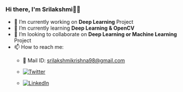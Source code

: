 ### Hi there, I'm Srilakshmi👋🏻

- 🔭 I’m currently working on **Deep Learning** Project
- 🌱 I’m currently learning **Deep Learning & OpenCV**
- 👯 I’m looking to collaborate on **Deep Learning or Machine Learning** Project
- 📫 How to reach me:
    - 📧 Mail ID: srilakshmikrishna98@gmail.com           
    
    - [![Twitter][1.2]][1]  
    
    - [![LinkedIn][2.2]][2] 

<!-- Icons -->

[1.2]: https://img.icons8.com/officexs/2x/twitter.png (twitter icon without padding)
[2.2]: https://img.icons8.com/officexs/2x/linkedin.png (LinkedIn icon without padding)

<!-- Links to my social media accounts -->

[1]: https://twitter.com/Srilakshmikris?s=08
[2]: https://www.linkedin.com/in/srilakshmi411/
